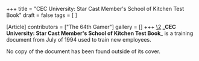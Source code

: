 +++
title = "CEC University: Star Cast Member's School of Kitchen Test Book"
draft = false
tags = [ ]

[Article]
contributors = ["The 64th Gamer"]
gallery = []
+++
[\2](\1)
**_CEC University: Star Cast Member's School of Kitchen Test Book**_ is a training document from July of 1994 used to train new employees.

No copy of the document has been found outside of its cover.